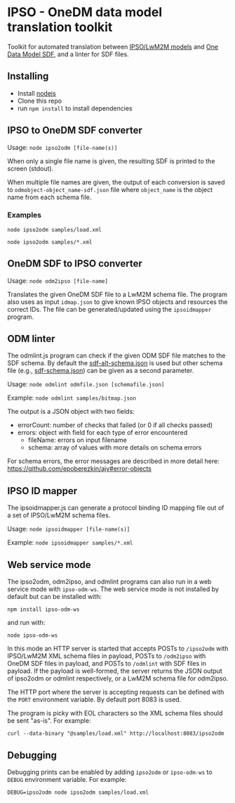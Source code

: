 # IPSO - OneDM data model translation toolkit

Toolkit for automated translation between [IPSO/LwM2M models](http://www.openmobilealliance.org/wp/OMNA/LwM2M/LwM2MRegistry.html) and [One Data Model SDF](https://github.com/one-data-model/language/blob/master/sdf.md), and a linter for SDF files.

## Installing

* Install [nodejs](https://nodejs.org/en/)
* Clone this repo
* run `npm install` to install dependencies

## IPSO to OneDM SDF converter

Usage: `node ipso2odm [file-name(s)]`

When only a single file name is given, the resulting SDF is printed to the screen (stdout).

When multiple file names are given, the output of each conversion is saved to `odmobject-object_name-sdf.json` file where `object_name` is the object name from each schema file.

### Examples

`node ipso2odm samples/load.xml`

`node ipso2odm samples/*.xml`

## OneDM SDF to IPSO converter

Usage: `node odm2ipso [file-name]`

Translates the given OneDM SDF file to a LwM2M schema file. The program also uses as input `idmap.json` to give known IPSO objects and resources the correct IDs. The file can be generated/updated using the `ipsoidmapper` program.

## ODM linter

The odmlint.js program can check if the given ODM SDF file matches to the SDF schema. By default the [sdf-alt-schema.json](sdf-alt-schema.json) is used but other schema file (e.g., [sdf-schema.json](https://github.com/one-data-model/language/blob/master/sdf-schema.json)) can be given as a second parameter.

Usage: `node odmlint odmfile.json [schemafile.json]`

Example: `node odmlint samples/bitmap.json`

The output is a JSON object with two fields:
* errorCount: number of checks that failed (or 0 if all checks passed)
* errors: object with field for each type of error encountered
  * fileName: errors on input filename
  * schema: array of values with more details on schema errors

For schema errors, the error messages are described in more detail here: https://github.com/epoberezkin/ajv#error-objects

## IPSO ID mapper

The ipsoidmapper.js can generate a protocol binding ID mapping file out of a set of IPSO/LwM2M schema files.

Usage: `node ipsoidmapper [file-name(s)]`

Example: `node ipsoidmapper samples/*.xml`

## Web service mode

The ipso2odm, odm2ipso, and odmlint programs can also run in a web service mode with `ipso-odm-ws`. The web service mode is not installed by default but can be installed with:

`npm install ipso-odm-ws`

and run with:

`node ipso-odm-ws`

In this mode an HTTP server is started that accepts POSTs to `/ipso2odm` with IPSO/LwM2M XML schema files in payload, POSTs to `/odm2ipso` with OneDM SDF files in payload, and POSTs to `/odmlint` with SDF files in payload. If the payload is well-formed, the server returns the JSON output of ipso2odm or odmlint respectively, or a LwM2M schema file for odm2ipso.

The HTTP port where the server is accepting requests can be defined with the `PORT` environment variable. By default port 8083 is used.

The program is picky with EOL characters so the XML schema files should be sent "as-is". For example:

`curl --data-binary "@samples/load.xml" http://localhost:8083/ipso2odm`

## Debugging

Debugging prints can be enabled by adding `ipso2odm` or `ipso-odm-ws` to `DEBUG` environment variable. For example:

`DEBUG=ipso2odm node ipso2odm samples/load.xml`
